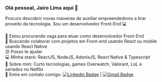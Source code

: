 ### Olá pessoal, Jairo Lima aqui 👋

Procuro descobrir novas maneiras de auxiliar empreendedores a tirar proveito da tecnologia. Sou um desenvolvedor Front-End 💻
<br/><br/>
👀 Estou procurando vaga para atuar como desenvolvedor Front-End
<br/>
:blue_heart: Buscando colaborar com projetos em Front-end usando React ou mobile usando React Native
<br/>
😊 Posso te ajudar
<br/>
💻 Minha stack: ReactJS, NodeJS, AdonisJS, React Native & Typescript
<br/>
💬 Sobre mim: Curto tecnologias, games Overwatch, Valorant, LoL e seriados no Netflix
 <br/> 
:email: Entre em contato comigo: [![Linkedin Badge](https://img.shields.io/badge/-JairoLima-blue?style=flat-square&logo=Linkedin&logoColor=white&link=https://www.linkedin.com/in/inesqueciveljairo/)](https://www.linkedin.com/in/inesqueciveljairo/) 
| 
[![Gmail Badge](https://img.shields.io/badge/-inesqueciveljairo@gmail.com-c14438?style=flat-square&logo=Gmail&logoColor=white&link=mailto:inesqueciveljairo@gmail.com)](mailto:inesqueciveljairo@gmail.com)
